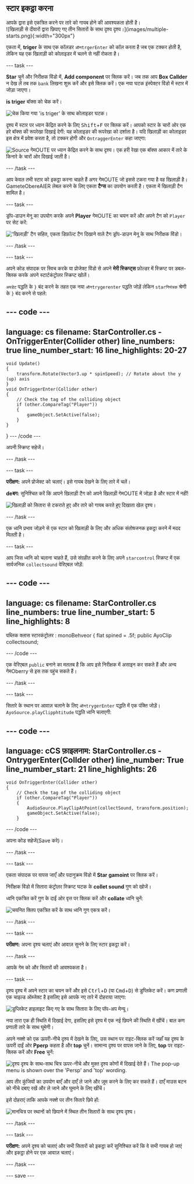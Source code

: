 ## स्टार इकट्ठा करना

<div style="display: flex; flex-wrap: wrap">
<div style="flex-basis: 200px; flex-grow: 1; margin-right: 15px;">
आपके द्वारा इसे एकत्रित करने पर तारे को गायब होने की आवश्यकता होती है। 
</div>
<div>
![खिलाड़ी से दीवारों द्वारा छिपाए गए तीन सितारों के साथ दृश्य दृश्य।](images/multiple-starts.png){:width="300px"}
</div>
</div>

एकता में, **triger** के साथ एक कॉलडर `ऑनtrgerEnter` को कॉल करता है जब एक टक्कर होती है, लेकिन यह एक खिलाड़ी को कोलाइडर में चलने से नहीं रोकता है।

--- task ---

**Star** चुनें और निरीक्षक विंडो में, **Add component** पर क्लिक करें। जब तक आप **Box Callder** न देख लें तब तक `bank` लिखना शुरू करें और इसे क्लिक करें। एक नया घटक इंस्पेक्टर विंडो में स्टार में जोड़ा जाएगा।

**is triger** बॉक्स को चेक करें।

![चेक किया गया 'is triger' के साथ कोलाइडर घटक।](images/collider-trigger.png)

दृश्य में स्टार पर ध्यान केंद्रित करने के लिए <kbd>Shift</kbd>+<kbd>F</kbd> पर क्लिक करें। आपको स्टार के चारों ओर एक हरे बॉक्स की रूपरेखा दिखाई देगी: यह कोलाइडर की रूपरेखा को दर्शाता है। यदि खिलाड़ी का कोलाइडर इस क्षेत्र में प्रवेश करता है, तो टक्कर होगी और `OntraggerEnter` कहा जाएगा:

![Source गेमOUTE पर ध्यान केंद्रित करने के साथ दृश्य। एक हरी रेखा एक बॉक्स आकार में तारे के किनारे के चारों ओर दिखाई जाती है।](images/collider-star.png)

--- /task ---

आप केवल तभी स्टार को इकट्ठा करना चाहते हैं अगर गेमOUTE जो इससे टकरा गया है वह खिलाड़ी है। GameteObereAIER लेबल करने के लिए एकता **टैग्स** का उपयोग करती है। एकता में खिलाड़ी टैग शामिल है।

--- task ---

ड्रॉप-डाउन मेनू का उपयोग करके अपने **Player** गेमOUTE का चयन करें और अपने टैग को `Player` पर सेट करें:

!['खिलाड़ी' टैग सहित, एकता डिफ़ॉल्ट टैग दिखाने वाले टैग ड्रॉप-डाउन मेनू के साथ निरीक्षक विंडो।](images/tag-menu.png)

--- /task ---

--- task ---

अपने कोड संपादक पर स्विच करके या प्रोजेक्ट विंडो से अपने **मेरी स्क्रिप्ट्स** फ़ोल्डर में स्क्रिप्ट पर डबल-क्लिक करके अपने स्टार्टकंट्रोलर स्क्रिप्ट खोलें।

`अपडेट` पद्धति के `}` बंद करने के तहत एक नया `ऑनtrygerenter` पद्धति जोड़ें लेकिन `starनियंत्रक` श्रेणी के `}` बंद करने से पहले:

--- code ---
---
language: cs filename: StarController.cs - OnTriggerEnter(Collider other) line_numbers: true line_number_start: 16
line_highlights: 20-27
---

    void Update()
    {
        transform.Rotate(Vector3.up * spinSpeed); // Rotate about the y (up) axis
    }
    void OnTriggerEnter(Collider other)
    {
        // Check the tag of the colliding object
        if (other.CompareTag("Player"))
        {
            gameObject.SetActive(false);
        }
    }
} --- /code ---

अपनी स्क्रिप्ट सहेजें।

--- /task ---

--- task ---

**परीक्षण:** अपने प्रोजेक्ट को चलाएं। इसे गायब देखने के लिए तारे में चलें।

**deबग:** सुनिश्चित करें कि आपने खिलाड़ी टैग को अपने खिलाड़ी गेमOUTE में जोड़ा है और स्टार में नहीं!

![खिलाड़ी को सितारा से टकराते हुए और तारे को गायब करते हुए दिखाता खेल दृश्य।](images/collect-star.gif)

--- /task ---

एक ध्वनि प्रभाव जोड़ने से एक स्टार को खिलाड़ी के लिए और अधिक संतोषजनक इकट्ठा करने में मदद मिलती है।

--- task ---

आप जिस ध्वनि को चलाना चाहते हैं, उसे संग्रहीत करने के लिए अपने `starcontrol` स्क्रिप्ट में एक सार्वजनिक `collectsound` वेरिएबल जोड़ें:

--- code ---
---
language: cs filename: StarController.cs line_numbers: true line_number_start: 5
line_highlights: 8
---
पब्लिक क्लास स्टारकंट्रोलर : monoBehveor
{ flat spined = .5f; public AyoClip collectsound;

--- /code ---

एक वेरिएबल `public` बनाने का मतलब है कि आप इसे निरीक्षक में असाइन कर सकते हैं और अन्य गेमOberry से इस तक पहुंच सकते हैं।

--- /task ---

--- task ---

सितारे के स्थान पर आवाज़ चलाने के लिए `ऑनtrygerEnter` पद्धति में एक पंक्ति जोड़ें। `AyoSource.playClipphtitude` पद्धति ध्वनि चलाएगी:

--- code ---
---
language: cCS फ़ाइलनाम: StarController.cs - OntrygerEnter(Collder other) line_number: True line_number_start: 21
line_highlights: 26
---

    void OnTriggerEnter(Collider other)
    {
        // Check the tag of the colliding object
        if (other.CompareTag("Player"))
        {
            AudioSource.PlayClipAtPoint(collectSound, transform.position);
            gameObject.SetActive(false);
        }
--- /code ---

अपना कोड सहेजें(Save करे)।

--- /task ---

--- task ---

एकता संपादक पर वापस जाएँ और पदानुक्रम विंडो में **Star gamoint** पर क्लिक करें।

निरीक्षक विंडो में सितारा कंट्रोलर स्क्रिप्ट घटक के **collet sound** गुण को खोजें।

ध्वनि एकत्रित करें गुण के दाईं ओर वृत्त पर क्लिक करें और **collate** ध्वनि चुनें:

![चयनित क्लिप एकत्रित करें के साथ ध्वनि गुण एकत्र करें।](images/collect-sound-property.png)

--- /task ---

--- task ---

**परीक्षण:** अपना दृश्य चलाएं और आवाज़ सुनने के लिए स्टार इकट्ठा करें।

--- /task ---

आपके गेम को और सितारों की आवश्यकता है।

--- task ---

दृश्य दृश्य में अपने स्टार का चयन करें और इसे <kbd>Ctrl</kbd>+<kbd>D</kbd> (या <kbd>Cmd</kbd>+<kbd>D</kbd>) से डुप्लिकेट करें। कण प्रणाली एक चाइल्ड ऑब्जेक्ट है इसलिए इसे आपके नए तारे में दोहराया जाएगा:

![डुप्लिकेट हाइलाइट किए गए के साथ सितारा के लिए पॉप-अप मेन्यू।](images/duplicate-star.png)

नया तारा एक ही स्थिति में दिखाई देगा, इसलिए इसे दृश्य में एक नई छिपने की स्थिति में खींचें। बाल कण प्रणाली तारे के साथ घूमेगी।

अपने नक्शे को एक ऊपरी-नीचे दृश्य में देखने के लिए, उस स्थान पर राइट-क्लिक करें जहाँ यह दृश्य के ऊपरी दाईं ओर **Pperp** कहता है और **top** चुनें। सामान्य दृश्य पर वापस जाने के लिए, **top** पर राइट-क्लिक करें और **Free** चुनें:

![दृश्य दृश्य के साथ-साथ चित्र ऊपर-नीचे और मुक्त दृश्य कोणों में दिखाई देते हैं। The pop-up menu is shown over the 'Persp' and 'top' wording.](images/different-views.png)

आप तीर कुंजियों का उपयोग बाएँ और दाएँ ले जाने और ज़ूम करने के लिए कर सकते हैं। दाएँ माउस बटन को नीचे दबाए रखें और ले जाने और घुमाने के लिए खींचें।

इसे दोहराएं ताकि आपके नक्शे पर तीन सितारे छिपे हों:

![मानचित्र पर स्थानों को छिपाने में स्थित तीन सितारों के साथ दृश्य दृश्य।](images/3-stars-added.png)

--- /task ---

--- task ---

**परीक्षण:** अपने दृश्य को चलाएं और सभी सितारों को इकट्ठा करें सुनिश्चित करें कि वे सभी गायब हो जाएं और इकट्ठा होने पर एक आवाज़ चलाएं।

--- /task ---

--- save ---
